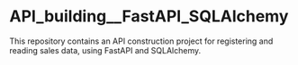 # API_building__FastAPI_SQLAlchemy
 This repository contains an API construction project for registering and reading sales data, using FastAPI and SQLAlchemy.
